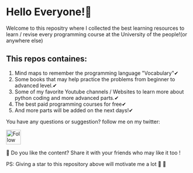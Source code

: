 <h1>Hello Everyone!💜</h1>

<p>Welcome to this repositry where I collected the best learning resources to learn / revise every programming course at the University of the people!(or anywhere else)</p>
<h2>This repos containes:</h2>
<ol>
  <li>Mind maps to remember the programming language "Vocabulary"✔</li>
  <li>Some books that may help practice the problems from beginner to advanced level.✔</li>
  <li>Some of my favorite Youtube channels / Websites to learn more about python coding and more advanced parts.✔</li>
  <li>The best paid programming courses for free✔</li>
  <li>And more parts will be added on the next days!✔</li>
 </ol> 
 
 
 <p>You have any questions or suggestion? follow me on my twitter:</p> 
 
 
  [<img src="https://raw.githubusercontent.com/Raymo111/Raymo111/master/socials/twitter.svg" height="40em" align="center" alt="Follow Oumaimafisaoui on Twitter" title="Follow Oumaimafisaoui on Twitter"/>](https://twitter.com/Oumaimafisaoui)
  
 
 🌟 Do you like the content? Share it with your friends who may like it too !
 
 PS: Giving a star to this repository above will motivate me a lot 💛 🤩
